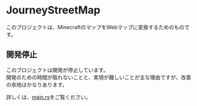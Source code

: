 # JourneyStreetMap
このプロジェクトは、MinecraftのマップをWebマップに変換するためのものです。

## 開発停止
このプロジェクトは開発が停止しています。  
開発のための時間が取れないことと、実現が難しいことが主な理由ですが、改善の余地はかなりあります。

詳しくは、[main.rs](src/main.rs)をご覧ください。


